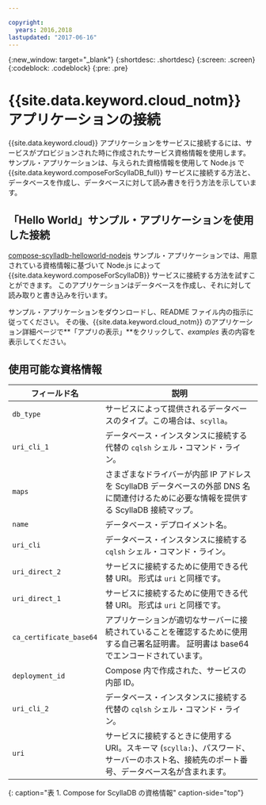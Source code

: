 ```yaml
---

copyright:
  years: 2016,2018
lastupdated: "2017-06-16"
---
```


{:new_window: target="_blank"}
{:shortdesc: .shortdesc}
{:screen: .screen}
{:codeblock: .codeblock}
{:pre: .pre}

# {{site.data.keyword.cloud_notm}} アプリケーションの接続

{{site.data.keyword.cloud}} アプリケーションをサービスに接続するには、サービスがプロビジョンされた時に作成されたサービス資格情報を使用します。 サンプル・アプリケーションは、与えられた資格情報を使用して Node.js で {{site.data.keyword.composeForScyllaDB_full}} サービスに接続する方法と、データベースを作成し、データベースに対して読み書きを行う方法を示しています。

## 「Hello World」サンプル・アプリケーションを使用した接続

[compose-scylladb-helloworld-nodejs](https://github.com/IBM-Cloud/compose-scylladb-helloworld-nodejs) サンプル・アプリケーションでは、用意されている資格情報に基づいて Node.js によって {{site.data.keyword.composeForScyllaDB}} サービスに接続する方法を試すことができます。 このアプリケーションはデータベースを作成し、それに対して読み取りと書き込みを行います。

サンプル・アプリケーションをダウンロードし、README ファイル内の指示に従ってください。 その後、{{site.data.keyword.cloud_notm}} のアプリケーション詳細ページで**「アプリの表示」**をクリックして、*examples* 表の内容を表示してください。

## 使用可能な資格情報

フィールド名|説明
----------|-----------
`db_type`|サービスによって提供されるデータベースのタイプ。この場合は、`scylla`。
`uri_cli_1`|データベース・インスタンスに接続する代替の `cqlsh` シェル・コマンド・ライン。
`maps`|さまざまなドライバーが内部 IP アドレスを ScyllaDB データベースの外部 DNS 名に関連付けるために必要な情報を提供する ScyllaDB 接続マップ。
`name`|データベース・デプロイメント名。
`uri_cli`|データベース・インスタンスに接続する `cqlsh` シェル・コマンド・ライン。
`uri_direct_2`|サービスに接続するために使用できる代替 URI。 形式は `uri` と同様です。
`uri_direct_1`|サービスに接続するために使用できる代替 URI。 形式は `uri` と同様です。
`ca_certificate_base64`|アプリケーションが適切なサーバーに接続されていることを確認するために使用する自己署名証明書。 証明書は base64 でエンコードされています。
`deployment_id`|Compose 内で作成された、サービスの内部 ID。
`uri_cli_2`|データベース・インスタンスに接続する代替の `cqlsh` シェル・コマンド・ライン。
`uri`|サービスに接続するときに使用する URI。スキーマ (`scylla:`)、パスワード、サーバーのホスト名、接続先のポート番号、データベース名が含まれます。
{: caption="表 1. Compose for ScyllaDB の資格情報" caption-side="top"}
